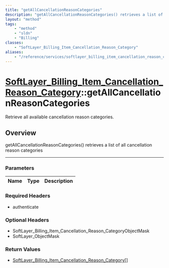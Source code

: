 ```yaml
---
title: "getAllCancellationReasonCategories"
description: "getAllCancellationReasonCategories() retrieves a list of all cancellation reason categories"
layout: "method"
tags:
    - "method"
    - "sldn"
    - "Billing"
classes:
    - "SoftLayer_Billing_Item_Cancellation_Reason_Category"
aliases:
    - "/reference/services/softlayer_billing_item_cancellation_reason_category/getAllCancellationReasonCategories"
---
```

# [SoftLayer_Billing_Item_Cancellation_Reason_Category](/reference/services/SoftLayer_Billing_Item_Cancellation_Reason_Category)::getAllCancellationReasonCategories


Retrieve all available cancellation reason categories. 


## Overview 
getAllCancellationReasonCategories() retrieves a list of all cancellation reason categories 

-----

### Parameters 
|Name | Type | Description |
| --- | --- | --- |


### Required Headers
* authenticate


### Optional Headers
* SoftLayer_Billing_Item_Cancellation_Reason_CategoryObjectMask
* SoftLayer_ObjectMask

### Return Values
* <a href='/reference/datatypes/SoftLayer_Billing_Item_Cancellation_Reason_Category'>SoftLayer_Billing_Item_Cancellation_Reason_Category[] </a>




